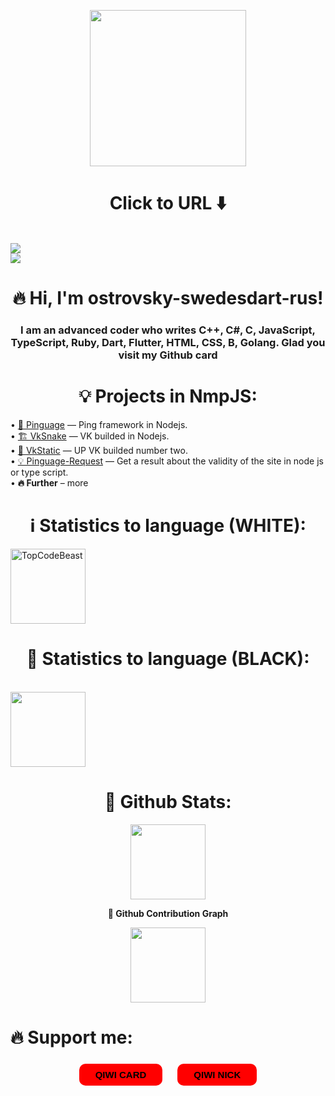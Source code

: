 <!DOCTYPE html>
<html>

<head>
	<link rel="stylesheet" href="styles.css">
	<p align="center"> <img align="center" width=250 weigth=250 src="https://sun9-27.userapi.com/impg/5RcrhfrP2-LuZsnqzHXOtveqDLmUMJyKgdImHw/_VV1SwhnrfA.jpg?size=604x570&quality=96&sign=0224203ab560d076259d20642f4b7ba7&c_uniq_tag=eWwWpQrfushgnsn01TY-BjIuIc7jl8PwMnDF_Ij1tOc&type=album" /><br>
		<h1 align="center">
		Click to URL ⬇️
		</h1>
        <br><a href="https://vk.com/swedesdart_rus"> <img align="center" src="https://readme-typing-svg.herokuapp.com?color=%2336BCF7&lines=vk.com/swedesdart_rus" /> </a>
        <br><a href="https://t.me/garant_ostrovsky"> <img align="center" src="https://readme-typing-svg.herokuapp.com?color=%2336BCF7&lines=t.me/garant_ostrovsky" /> </a>
	</p>
	<p align="center">
		<h1 align="center">🔥 Hi, I'm ostrovsky-swedesdart-rus!</h1>
		<h3 align="center">I am an advanced coder who writes C++, C#, C, JavaScript, TypeScript, Ruby, Dart, Flutter, HTML, CSS, B, Golang. Glad you visit my Github card</i><br>
    </p>
<h1 align="center">💡 Projects in NmpJS:</h1>
 • <a align="center" target="_blank" href="https://npmjs.com/package/pinguage">🎩 Pinguage</a><text> — Ping framework in Nodejs.</text><br>
 • <a align="center" target="_blank" href="https://npmjs.com/package/vksnake">🏗️ VkSnake</a><text> — VK builded in Nodejs.</text><br>
 • <a align="center" target="_blank" href="https://npmjs.com/package/vkstatic">🛒 VkStatic</a><text> — UP VK builded number two.</text><br>
 • <a align="center" target="_blank" href="https://npmjs.com/package/pinguage-request">💡 Pinguage-Request</a><text> — Get a result about the validity of the site in node js or type script.</text><br>
 • <a align="center"><b>🔥 Further</b></a><text> – more</text>
<h1 align="center">ℹ️ Statistics to language (WHITE):</h1>
<img height="120em" align="center" src="https://github-readme-stats.vercel.app/api/top-langs/?username=ostrovsky-swedesdart&layout=compact" alt="TopCodeBeast" align="center"/>
<h1 align="center"> 🛒 Statistics to language (BLACK):</h1>
<br><img align="center" height="120em" src="https://github-readme-stats.vercel.app/api/top-langs/?username=ostrovsky-swedesdart&theme=highcontrast&layout=compact" />
<h1 align="center"><b>🎩 Github Stats:</b></h1>
	<p align="center" height="120em">
  <img align="center" height="120em" src="https://github-readme-stats.vercel.app/api?username=ostrovsky-swedesdart&show_icons=true&theme=highcontrast" /><br>
<p align="center"><b>🚀 Github Contribution Graph</b></p>
<p align="center">
  <img height="120em" align="center" src="https://activity-graph.herokuapp.com/graph?username=spelsinx&bg_color=000000&color=D9D9D9&line=FCFF00&point=FFFFFF&hide_border=true" />
</p>
<style>
.colorum {
    border: 0;
    border-radius: 10px;
    font-size: 15px;
    font-weight: 600;
    text-transform: uppercase;
    padding: 9px 26px;
    margin: 5px 10px;
    display: inline-block;
    white-space: nowrap;
    outline: none;
    -webkit-transition: all .3s ease 0s;
    transition: all .3s ease 0s;
    -webkit-transform: scale(1);
    -moz-transform: scale(1);
    -ms-transform: scale(1);
    transform: scale(1)
}
.red {
background-color: red;
}
.blue {
background-color: red;
}
</style>
<h1>🔥 Support me:</h1>
<center><div id = "mytext"</div></center>
<script type="text/javascript">
function context () {
var text = "💡 QIWI Card: 2200 7302 4336 1066";
document.querySelector("#mytext").innerHTML = text;
}
function contexttwo () {
var text = "🚀 QIWI Nick: NODEJSLUPUS";
document.querySelector("#mytext").innerHTML = text;
}
</script>
<center>
<button onclick="context()" class="colorum red">QIWI Card</button>
<button onclick="contexttwo()" class="colorum blue">QIWI Nick</button>
</center>
</html>
